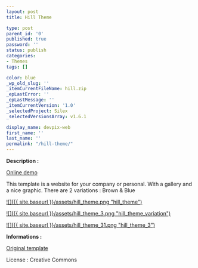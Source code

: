 ```yaml
---
layout: post
title: Hill Theme

type: post
parent_id: '0'
published: true
password: ''
status: publish
categories:
- Themes
tags: []

color: blue
_wp_old_slug: ''
_itemCurrentFileName: hill.zip
_epLastError: ''
_epLastMessage: ''
_itemCurrentVersion: '1.0'
_selectedProject: Silex
_selectedVersionsArray: v1.6.1

display_name: devpix-web
first_name: ''
last_name: ''
permalink: "/hill-theme/"
---
```


**Description :**

[Online demo](http://silexprod.com/silex_cifacom20102011/?/hill "Online Demo")

This template is a website for your company or personal. With a gallery and a nice graphic. There are 2 variations
: Brown & Blue

[![]({{ site.baseurl }}/assets/hill_theme.png "hill_theme")](http://silexprod.com/silex_cifacom20102011/?/hill)

[![]({{ site.baseurl }}/assets/hill_theme_3.png "hill_theme_variation")](http://silexprod.com/silex_cifacom20102011/?/hill_2)

[![]({{ site.baseurl }}/assets/hill_theme_31.png "hill_theme_3")](http://silexprod.com/silex_cifacom20102011/?/hill_3#/start/home)

**Informations :**

[Original template](http://opensourcetemplates.org/preview/tree-hills-free-templates/)

License
: Creative Commons